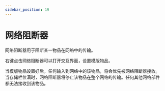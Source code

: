 ```yaml
---
sidebar_position: 19
---
```


# 网络阻断器

网络阻断器用于阻断某一物品在网络中的传输。

右键点击网络阻断器可以打开交互界面，设置模版物品。

当模版物品设置好后，任何输入到网络中的该物品，将会优先被网络阻断器接收。  
当存储栏位满时，网络阻断器将停止该物品在整个网络的传输。任何其他网络部件都无法接收到该物品。
